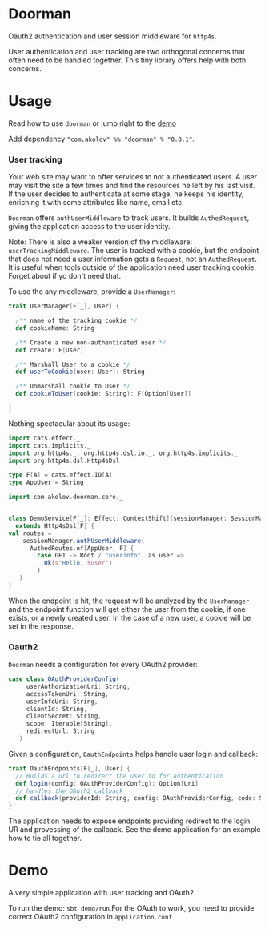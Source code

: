 # Doorman

Oauth2 authentication and user session middleware for `http4s`.

User authentication and user tracking are two orthogonal concerns that often
need to be handled together. This tiny library offers help with both concerns.

# Usage

Read how to use `doorman` or jump right to the [demo](#demo)

Add dependency ```"com.akolov" %% "doorman" % "0.0.1"```.

### User tracking

Your web site may want to offer services to not authenticated users. A user may visit the site
a few times and find the resources he left by his last visit. 
If the user decides to authenticate at some stage, he
keeps his identity, enriching it with some attributes like name, email etc. 

`Doorman` offers `authUserMiddleware` to track users. It builds
`AuthedRequest`, giving the application access to the user identity.


Note: There is also a weaker version of the middleware: `userTrackingMiddleware`. 
The user is tracked with a cookie,
but the endpoint that does not need a user information gets a `Request`, 
not an `AuthedRequest`. It is useful when tools outside of the application need user tracking cookie.
Forget about if yo don't need that.

To use the any middleware, provide a `UserManager`:

```scala mdoc
trait UserManager[F[_], User] {

  /** name of the tracking cookie */
  def cookieName: String

  /** Create a new non-authenticated user */
  def create: F[User]

  /** Marshall User to a cookie */
  def userToCookie(user: User): String

  /** Unmarshall cookie to User */
  def cookieToUser(cookie: String): F[Option[User]]

}
```

Nothing spectacular about its usage:

```scala mdoc:invisible
import cats.effect._
import cats.implicits._
import org.http4s._, org.http4s.dsl.io._, org.http4s.implicits._
import org.http4s.dsl.Http4sDsl

type F[A] = cats.effect.IO[A]
type AppUser = String

import com.akolov.doorman.core._
```

```scala mdoc

class DemoService[F[_]: Effect: ContextShift](sessionManager: SessionManager[F, AppUser])
  extends Http4sDsl[F] {
val routes =  
    sessionManager.authUserMiddleware(
      AuthedRoutes.of[AppUser, F] {
        case GET -> Root / "userinfo"  as user =>
          Ok(s"Hello, $user")
        }
   )
}
```   

When the endpoint is hit, the request will be analyzed by the `UserManager` 
and the endpoint function will get either the user from the cookie, 
if one exists,
or a newly created user. 
In the case of a new user, a cookie will be set in the response. 

   
### Oauth2
   
`Doorman` needs a configuration for every OAuth2 provider:

```scala  mdoc
case class OAuthProviderConfig(
     userAuthorizationUri: String,
     accessTokenUri: String,
     userInfoUri: String,
     clientId: String,
     clientSecret: String,
     scope: Iterable[String],
     redirectUrl: String
   )
```

Given a configuration, `OauthEndpoints` helps handle user login and callback:

```scala mdoc
trait OauthEndpoints[F[_], User] {
  // Builds a url to redirect the user to for authentication
  def login(config: OAuthProviderConfig): Option[Uri]
  // handles the OAuth2 callback
  def callback(providerId: String, config: OAuthProviderConfig, code: String): F[Either[String, User]]
}
```
The application needs to expose endpoints providing redirect to the login UR 
and provessing of the callback.
See the demo application for an example how to tie all together.


# Demo

A very simple application with user tracking and OAuth2. 

To run the demo: `sbt demo/run`.For the OAuth to work, you need to provide 
correct OAuth2 configuration in `application.conf`
 


 


